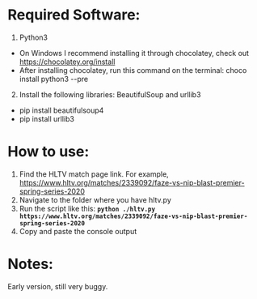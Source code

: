 # Required Software:
1. Python3
  - On Windows I recommend installing it through chocolatey, check out https://chocolatey.org/install
  - After installing chocolatey, run this command on the terminal: choco install python3 --pre 
2. Install the following libraries: BeautifulSoup and urllib3
  - pip install beautifulsoup4
  - pip install urllib3

# How to use:

1. Find the HLTV match page link. For example, https://www.hltv.org/matches/2339092/faze-vs-nip-blast-premier-spring-series-2020
2. Navigate to the folder where you have hltv.py
3. Run the script like this: **`python ./hltv.py https://www.hltv.org/matches/2339092/faze-vs-nip-blast-premier-spring-series-2020`**
4. Copy and paste the console output
# Notes:

Early version, still very buggy.
